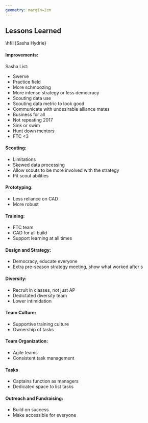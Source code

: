 ```yaml
---
geometry: margin=2cm
---
```


## Lessons Learned
\hfill{Sasha Hydrie}

#### Improvements:

Sasha List: 
- Swerve
- Practice field
- More schmoozing
- More intense strategy or less democracy 
- Scouting data use
- Scouting data metric to look good
- Communicate with undesirable alliance mates
- Business for all
- Not repeating 2017 
- Sink or swim
- Hunt down mentors
- FTC <3

#### Scouting:

- Limitations
- Skewed data processing
- Allow scouts to be more involved with the strategy
- Pit scout abilities

#### Prototyping:

- Less reliance on CAD
- More robust

#### Training: 

- FTC team
- CAD for all build
- Support learning at all times

#### Design and Strategy:

- Democracy, educate everyone
- Extra pre-season strategy meeting, show what worked after
s  

#### Diversity:

- Recruit in classes, not just AP
- Dedictated diversity team
- Lower intimidation

#### Team Culture:

- Supportive training culture
- Ownership of tasks

#### Team Organization:

- Agile teams
- Consistent task management

#### Tasks

- Captains function as managers
- Dedicated space to list tasks

#### Outreach and Fundraising:

- Build on success
- Make accessible for everyone



